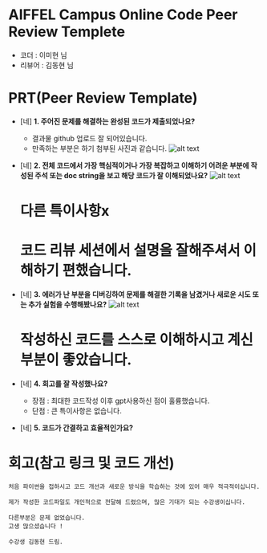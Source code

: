 # AIFFEL Campus Online Code Peer Review Templete
- 코더 : 이미현 님
- 리뷰어 : 김동현 님


# PRT(Peer Review Template)
- [네]  **1. 주어진 문제를 해결하는 완성된 코드가 제출되었나요?**
    - 결과물 github 업로드 잘 되어있습니다.
    - 만족하는 부분은 하기 첨부된 사진과 같습니다.
    ![alt text](image.png)


- [네]  **2. 전체 코드에서 가장 핵심적이거나 가장 복잡하고 이해하기 어려운 부분에 작성된 
주석 또는 doc string을 보고 해당 코드가 잘 이해되었나요?**
    ![alt text](image-1.png)  
    # 다른 특이사항x
    # 코드 리뷰 세션에서 설명을 잘해주셔서 이해하기 편했습니다.


- [네]  **3. 에러가 난 부분을 디버깅하여 문제를 해결한 기록을 남겼거나
새로운 시도 또는 추가 실험을 수행해봤나요?**
    ![alt text](image-2.png)    
    # 작성하신 코드를 스스로 이해하시고 계신 부분이 좋았습니다.


- [네]  **4. 회고를 잘 작성했나요?**
    - 장점 : 최대한 코드작성 이후 gpt사용하신 점이 훌륭했습니다.
    - 단점 : 큰 특이사항은 없습니다.
        
- [네]  **5. 코드가 간결하고 효율적인가요?**


# 회고(참고 링크 및 코드 개선)
```
처음 파이썬을 접하시고 코드 개선과 새로운 방식을 학습하는 것에 있어 매우 적극적이십니다.

제가 작성한 코드파일도 개인적으로 전달해 드렸으며, 많은 기대가 되는 수강생이십니다.

다른부분은 문제 없었습니다. 
고생 많으셨습니다 ! 

수강생 김동현 드림.
```